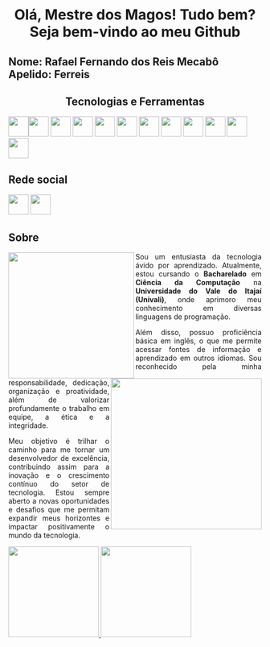 <h1 align="center"> Olá, Mestre dos Magos! Tudo bem? Seja bem-vindo ao meu Github </h1>

<h2>
  <b>Nome:</b> Rafael Fernando dos Reis Mecabô <br>
  <b>Apelido:</b> Ferreis
</h2>
    <div align="left">
      <h2 align="center"> Tecnologias e Ferramentas </h2>
      <img src="https://cdn.jsdelivr.net/gh/devicons/devicon@latest/icons/cplusplus/cplusplus-plain.svg" width="40"
        height="40" /><img src="https://cdn.jsdelivr.net/gh/devicons/devicon@latest/icons/csharp/csharp-plain.svg"
        width="40" height="40" />
      <img src="https://cdn.jsdelivr.net/gh/devicons/devicon@latest/icons/java/java-plain.svg" width="40" height="40" />
      <img src="https://cdn.jsdelivr.net/gh/devicons/devicon@latest/icons/javascript/javascript-plain.svg" width="40"
        height="40" />
      <img src="https://cdn.jsdelivr.net/gh/devicons/devicon@latest/icons/mysql/mysql-plain-wordmark.svg" width="40"
        height="40" />
      <img src="https://cdn.jsdelivr.net/gh/devicons/devicon@latest/icons/python/python-original.svg" width="40"
        height="40" />
      <img src="https://cdn.jsdelivr.net/gh/devicons/devicon@latest/icons/angularjs/angularjs-plain.svg" width="40"
        height="40" />
      <img src="https://cdn.jsdelivr.net/gh/devicons/devicon@latest/icons/css3/css3-plain.svg" width="40" height="40" />
      <img src="https://cdn.jsdelivr.net/gh/devicons/devicon@latest/icons/html5/html5-plain.svg" width="40" height="40" />
      <img src="https://cdn.jsdelivr.net/gh/devicons/devicon@latest/icons/filezilla/filezilla-plain.svg" width="40"
        height="40" />
      <img src="https://cdn.jsdelivr.net/gh/devicons/devicon@latest/icons/git/git-plain.svg" width="40" height="40" />
      <img src="https://cdn.jsdelivr.net/gh/devicons/devicon@latest/icons/php/php-plain.svg" width="40" height="40" />
      <h2 align="justify">Rede social</h2>  
        <img href="https://www.linkedin.com/in/rafaferreis/" src="https://github.com/ferreis/ferreis/assets/7143672/fa6f1eb6-0bd3-4b44-897c-33da6ef46cd3" width="40">
        <img href="https://www.instagram.com/rafaelferreis/" src="https://github.com/ferreis/ferreis/assets/7143672/e8b939e1-04cc-4728-b9ec-dc976d218dce" width="40">
    <h2> Sobre </h2>
      <img width="250px" align="left" max-width="100%" src="https://github.com/ferreis/ferreis/assets/7143672/8632175c-6ca7-4ad7-90dd-94f885b809e8">
      <img width="300px" align="right" max-width="100%" src="https://github.com/ferreis/ferreis/assets/7143672/e7a256aa-9b15-4bcc-bccc-89bbda416aae"/>
      <p align="justify">Sou um entusiasta da tecnologia ávido por aprendizado. Atualmente, estou cursando o <b>Bacharelado</b> em <b>Ciência da Computação</b> na <b >Universidade do Vale do Itajaí (Univali)</b>, onde aprimoro meu conhecimento em diversas linguagens de programação.</p>
      <p align="justify">Além disso, possuo proficiência básica em inglês, o que me permite acessar fontes de informação e aprendizado em outros idiomas. Sou reconhecido pela minha responsabilidade, dedicação, organização e proatividade, além de valorizar profundamente o trabalho em equipe, a ética e a integridade.</p>
      <p align="justify">Meu objetivo é trilhar o caminho para me tornar um desenvolvedor de excelência, contribuindo assim para a inovação e o crescimento contínuo do setor de tecnologia. Estou sempre aberto a novas oportunidades e desafios que me permitam expandir meus horizontes e impactar positivamente o
    mundo da tecnologia.</p>
  </div>
</div>
  <a href="https://github.com/ferreis">
    <img loading="lazy" height="180em"
      src="https://github-readme-stats.vercel.app/api/top-langs/?username=ferreis&layout=compact&langs_count=7&theme=dracula" />
    <img loading="lazy" height="180em"
      src="https://github-readme-stats.vercel.app/api?username=ferreis&show_icons=true&theme=dracula&include_all_commits=true&count_private=true" />
</div>
